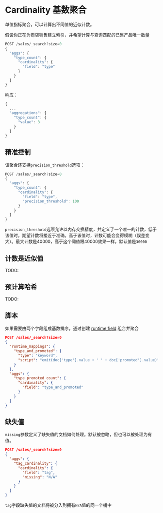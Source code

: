 # Cardinality 基数聚合
单值指标聚合，可以计算出不同值的近似计数。

假设你正在为商店销售建立索引，并希望计算与查询匹配的已售产品唯一数量

```js
POST /sales/_search?size=0
{
  "aggs": {
    "type_count": {
      "cardinality": {
        "field": "type"
      }
    }
  }
}
```

响应：

```javascript
{
  ...
  "aggregations": {
    "type_count": {
      "value": 3
    }
  }
}
```

## 精准控制
该聚合还支持`precision_threshold`选项：

```js
POST /sales/_search?size=0
{
  "aggs": {
    "type_count": {
      "cardinality": {
        "field": "type",
        "precision_threshold": 100 
      }
    }
  }
}
```

`precision_threshold`选项允许以内存交换精度，并定义了一个唯一的计数，低于该值时，期望计数将接近于准确。高于该值时，计数可能会变得模糊（误差变大）。最大计数是40000，高于这个阈值跟40000效果一样，默认值是`30000`

## 计数是近似值
TODO:

## 预计算哈希
TODO:

## 脚本
如果需要由两个字段组成基数排序，通过创建 [runtime field](https://www.elastic.co/guide/en/elasticsearch/reference/7.15/runtime.html) 组合并聚合

```json
POST /sales/_search?size=0
{
  "runtime_mappings": {
    "type_and_promoted": {
      "type": "keyword",
      "script": "emit(doc['type'].value + ' ' + doc['promoted'].value)"
    }
  },
  "aggs": {
    "type_promoted_count": {
      "cardinality": {
        "field": "type_and_promoted"
      }
    }
  }
}
```

## 缺失值
`missing`参数定义了缺失值的文档如何处理。默认被忽略，但也可以被处理为有值。

```json
POST /sales/_search?size=0
{
  "aggs": {
    "tag_cardinality": {
      "cardinality": {
        "field": "tag",
        "missing": "N/A" 
      }
    }
  }
}
```

`tag`字段缺失值的文档将被分入到拥有`N/A`值的同一个桶中

